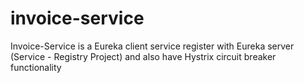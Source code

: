 # invoice-service

Invoice-Service is a Eureka client service register with Eureka server (Service - Registry Project) and also have Hystrix circuit breaker functionality
